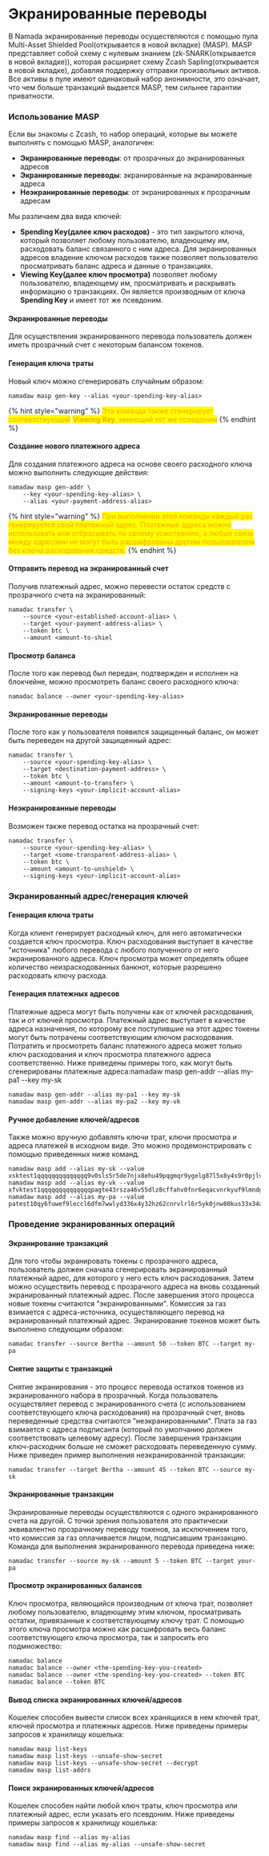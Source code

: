 # Экранированные переводы

В Namada экранированные переводы осуществляются с помощью пула Multi-Asset Shielded Pool(открывается в новой вкладке) (MASP). MASP представляет собой схему с нулевым знанием (zk-SNARK(открывается в новой вкладке)), которая расширяет схему Zcash Sapling(открывается в новой вкладке), добавляя поддержку отправки произвольных активов. Все активы в пуле имеют одинаковый набор анонимности, это означает, что чем больше транзакций выдается MASP, тем сильнее гарантии приватности.

### Использование MASP&#x20;

Если вы знакомы с Zcash, то набор операций, которые вы можете выполнять с помощью MASP, аналогичен:

* **Экранированные переводы**: от прозрачных до экранированных адресов&#x20;
* **Экранированные переводы**: экранированные на экранированные адреса
* **Неэкранированные переводы**: от экранированных к прозрачным адресам&#x20;

Мы различаем два вида ключей:

* **Spending Key(далее ключ расходов)** - это тип закрытого ключа, который позволяет любому пользователю, владеющему им, расходовать баланс связанного с ним адреса. Для экранированных адресов владение ключом расходов также позволяет пользователю просматривать баланс адреса и данные о транзакциях.&#x20;
* **Viewing Key(далее ключ просмотра)** позволяет любому пользователю, владеющему им, просматривать и раскрывать информацию о транзакциях. Он является производным от ключа **Spending Key** и имеет тот же псевдоним.&#x20;

#### Экранированные переводы&#x20;

Для осуществления экранированного перевода пользователь должен иметь прозрачный счет с некоторым балансом токенов.

#### Генерация ключа траты&#x20;

Новый ключ можно сгенерировать случайным образом:

```
namadaw masp gen-key --alias <your-spending-key-alias>
```

{% hint style="warning" %}
<mark style="color:orange;">Эта команда также сгенерирует соответствующий</mark> <mark style="color:orange;"></mark><mark style="color:orange;">**Viewing Key**</mark><mark style="color:orange;">, имеющий тот же псевдоним</mark>
{% endhint %}

#### Создание нового платежного адреса&#x20;

Для создания платежного адреса на основе своего расходного ключа можно выполнить следующие действия:

```
namadaw masp gen-addr \
    --key <your-spending-key-alias> \
    --alias <your-payment-address-alias>
```

{% hint style="warning" %}
<mark style="color:orange;">При выполнении этой команды каждый раз генерируется свой платежный адрес. Платежные адреса можно использовать или отбрасывать по своему усмотрению, а любые связи между адресами не могут быть расшифрованы другим пользователем без ключа расходования средств.</mark>
{% endhint %}

#### Отправить перевод на экранированный счет&#x20;

Получив платежный адрес, можно перевести остаток средств с прозрачного счета на экранированный:

```
namadac transfer \
    --source <your-established-account-alias> \
    --target <your-payment-address-alias> \
    --token btc \
    --amount <amount-to-shiel
```

#### Просмотр баланса&#x20;

После того как перевод был передан, подтвержден и исполнен на блокчейне, можно просмотреть баланс своего расходного ключа:

```
namadac balance --owner <your-spending-key-alias>
```

#### Экранированные переводы&#x20;

После того как у пользователя появился защищенный баланс, он может быть переведен на другой защищенный адрес:

```
namadac transfer \
    --source <your-spending-key-alias> \
    --target <destination-payment-address> \
    --token btc \
    --amount <amount-to-transfer> \
    --signing-keys <your-implicit-account-alias>
```

#### Неэкранированные переводы&#x20;

Возможен также перевод остатка на прозрачный счет:

```
namadac transfer \
    --source <your-spending-key-alias> \
    --target <some-transparent-address-alias> \
    --token btc \
    --amount <amount-to-unshield> \
    --signing-keys <your-implicit-account-alias>
```

### Экранированный адрес/генерация ключей&#x20;

#### Генерация ключа траты&#x20;

Когда клиент генерирует расходный ключ, для него автоматически создается ключ просмотра. Ключ расходования выступает в качестве "источника" любого перевода с любого полученного от него экранированного адреса. Ключ просмотра может определять общее количество неизрасходованных банкнот, которые разрешено расходовать ключу расхода.

#### Генерация платежных адресов&#x20;

Платежные адреса могут быть получены как от ключей расходования, так и от ключей просмотра. Платежный адрес выступает в качестве адреса назначения, по которому все поступившие на этот адрес токены могут быть потрачены соответствующим ключом расходования. Потратить и просмотреть баланс платежного адреса может только ключ расходования и ключ просмотра платежного адреса соответственно. Ниже приведены примеры того, как могут быть сгенерированы платежные адреса:namadaw masp gen-addr --alias my-pa1 --key my-sk

```
namadaw masp gen-addr --alias my-pa1 --key my-sk
namadaw masp gen-addr --alias my-pa2 --key my-vk
```

#### Ручное добавление ключей/адресов&#x20;

Также можно вручную добавлять ключи трат, ключи просмотра и адреса платежей в исходном виде. Это можно продемонстрировать с помощью приведенных ниже команд.

```
namadaw masp add --alias my-sk --value xsktest1qqqqqqqqqqqqqq9v0sls5r5de7njx8ehu49pqgmqr9ygelg87l5x8y4s9r0pjlvu69au6gn3su5ewneas486hdccyayx32hxvt64p3d0hfuprpgcgv2q9gdx3jvxrn02f0nnp3jtdd6f5vwscfuyum083cvfv4jun75ak5sdgrm2pthzj3sflxc0jx0edrakx3vdcngrfjmru8ywkguru8mxss2uuqxdlglaz6undx5h8w7g70t2es850g48xzdkqay5qs0yw06rtxcvedhsv
namadaw masp add --alias my-vk --value xfvktest1qqqqqqqqqqqqqqpagte43rsza46v55dlz8cffahv0fnr6eqacvnrkyuf9lmndgal7erg38awgq60r259csg3lxeeyy5355f5nj3ywpeqgd2guqd73uxz46645d0ayt9em88wflka0vsrq29u47x55psw93ly80lvftzdr5ccrzuuedtf6fala4r4nnazm9y9hq5yu6pq24arjskmpv4mdgfn3spffxxv8ugvym36kmnj45jcvvmm227vqjm5fq8882yhjsq97p7xrwqt7n63v
namadaw masp add --alias my-pa --value patest10qy6fuwef9leccl6dfm7wwlyd336x4y32hz62cnrvlrl6r5yk0jnw80kus33x34a5peg2xc4csn
```

### Проведение экранированных операций&#x20;

#### Экранирование транзакций&#x20;

Для того чтобы экранировать токены с прозрачного адреса, пользователь должен сначала сгенерировать экранированный платежный адрес, для которого у него есть ключ расходования. Затем можно осуществить перевод с прозрачного адреса на вновь созданный экранированный платежный адрес. После завершения этого процесса новые токены считаются "экранированными". Комиссия за газ взимается с адреса-источника, осуществляющего перевод на экранированный платежный адрес. Экранирование токенов может быть выполнено следующим образом:

```
namadac transfer --source Bertha --amount 50 --token BTC --target my-pa
```

#### Снятие защиты с транзакций&#x20;

Снятие экранирования - это процесс перевода остатков токенов из экранированного набора в прозрачный. Когда пользователь осуществляет перевод с экранированного счета (с использованием соответствующего ключа расходования) на прозрачный счет, вновь переведенные средства считаются "неэкранированными". Плата за газ взимается с адреса подписанта (который по умолчанию должен соответствовать целевому адресу). После завершения транзакции ключ-расходник больше не сможет расходовать переведенную сумму. Ниже приведен пример выполнения неэкранированной транзакции:

```
namadac transfer --target Bertha --amount 45 --token BTC --source my-sk
```

#### Экранированные транзакции&#x20;

Экранированные переводы осуществляются с одного экранированного счета на другой. С точки зрения пользователя это практически эквивалентно прозрачному переводу токенов, за исключением того, что комиссия за газ оплачивается лицом, подписавшим транзакцию. Команда для выполнения экранированного перевода приведена ниже:

```
namadac transfer --source my-sk --amount 5 --token BTC --target your-pa
```

#### Просмотр экранированных балансов&#x20;

Ключ просмотра, являющийся производным от ключа трат, позволяет любому пользователю, владеющему этим ключом, просматривать остатки, привязанные к соответствующему ключу трат. С помощью этого ключа просмотра можно как расшифровать весь баланс соответствующего ключа просмотра, так и запросить его подмножество:

```
namadac balance
namadac balance --owner <the-spending-key-you-created>
namadac balance --owner <the-spending-key-you-created> --token BTC
namadac balance --token BTC
```

#### Вывод списка экранированных ключей/адресов&#x20;

Кошелек способен вывести список всех хранящихся в нем ключей трат, ключей просмотра и платежных адресов. Ниже приведены примеры запросов к хранилищу кошелька:

```
namadaw masp list-keys
namadaw masp list-keys --unsafe-show-secret
namadaw masp list-keys --unsafe-show-secret --decrypt
namadaw masp list-addrs
```

#### Поиск экранированных ключей/адресов&#x20;

Кошелек способен найти любой ключ траты, ключ просмотра или платежный адрес, если указать его псевдоним. Ниже приведены примеры запросов к хранилищу кошелька:

```
namadaw masp find --alias my-alias
namadaw masp find --alias my-alias --unsafe-show-secret
```

